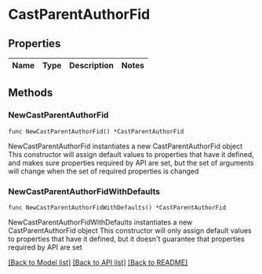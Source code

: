# CastParentAuthorFid

## Properties

Name | Type | Description | Notes
------------ | ------------- | ------------- | -------------

## Methods

### NewCastParentAuthorFid

`func NewCastParentAuthorFid() *CastParentAuthorFid`

NewCastParentAuthorFid instantiates a new CastParentAuthorFid object
This constructor will assign default values to properties that have it defined,
and makes sure properties required by API are set, but the set of arguments
will change when the set of required properties is changed

### NewCastParentAuthorFidWithDefaults

`func NewCastParentAuthorFidWithDefaults() *CastParentAuthorFid`

NewCastParentAuthorFidWithDefaults instantiates a new CastParentAuthorFid object
This constructor will only assign default values to properties that have it defined,
but it doesn't guarantee that properties required by API are set


[[Back to Model list]](../README.md#documentation-for-models) [[Back to API list]](../README.md#documentation-for-api-endpoints) [[Back to README]](../README.md)


